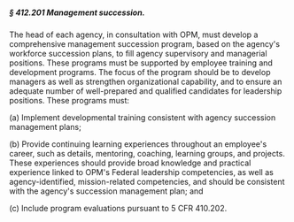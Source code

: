 ##### § 412.201 Management succession. #####

The head of each agency, in consultation with OPM, must develop a comprehensive management succession program, based on the agency's workforce succession plans, to fill agency supervisory and managerial positions. These programs must be supported by employee training and development programs. The focus of the program should be to develop managers as well as strengthen organizational capability, and to ensure an adequate number of well-prepared and qualified candidates for leadership positions. These programs must:

(a) Implement developmental training consistent with agency succession management plans;

(b) Provide continuing learning experiences throughout an employee's career, such as details, mentoring, coaching, learning groups, and projects. These experiences should provide broad knowledge and practical experience linked to OPM's Federal leadership competencies, as well as agency-identified, mission-related competencies, and should be consistent with the agency's succession management plan; and

(c) Include program evaluations pursuant to 5 CFR 410.202.